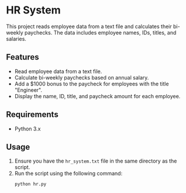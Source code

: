 # HR System

This project reads employee data from a text file and calculates their bi-weekly paychecks. The data includes employee names, IDs, titles, and salaries.

## Features

- Read employee data from a text file.
- Calculate bi-weekly paychecks based on annual salary.
- Add a $1000 bonus to the paycheck for employees with the title "Engineer".
- Display the name, ID, title, and paycheck amount for each employee.

## Requirements

- Python 3.x

## Usage

1. Ensure you have the `hr_system.txt` file in the same directory as the script.
2. Run the script using the following command:
   ```sh
   python hr.py
